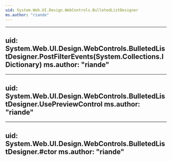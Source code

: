 ```yaml
---
uid: System.Web.UI.Design.WebControls.BulletedListDesigner
ms.author: "riande"
---
```


---
uid: System.Web.UI.Design.WebControls.BulletedListDesigner.PostFilterEvents(System.Collections.IDictionary)
ms.author: "riande"
---

---
uid: System.Web.UI.Design.WebControls.BulletedListDesigner.UsePreviewControl
ms.author: "riande"
---

---
uid: System.Web.UI.Design.WebControls.BulletedListDesigner.#ctor
ms.author: "riande"
---
